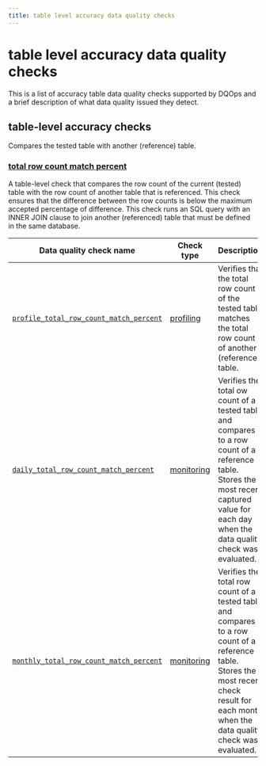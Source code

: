 ```yaml
---
title: table level accuracy data quality checks
---
```

# table level accuracy data quality checks

This is a list of accuracy table data quality checks supported by DQOps and a brief description of what data quality issued they detect.




## table-level accuracy checks
Compares the tested table with another (reference) table.

### [total row count match percent](./total-row-count-match-percent.md)
A table-level check that compares the row count of the current (tested) table with the row count of another table that is referenced. This check ensures that the difference between the row counts is below the maximum accepted percentage of difference.
 This check runs an SQL query with an INNER JOIN clause to join another (referenced) table that must be defined in the same database.


| Data quality check name | Check type | Description | Standard |
|-------------------------|------------|-------------|----------|
|[<span class="no-wrap-code">`profile_total_row_count_match_percent`</span>](./total-row-count-match-percent.md#profile-total-row-count-match-percent)|[profiling](../../../dqo-concepts/definition-of-data-quality-checks/data-profiling-checks.md)|Verifies that the total row count of the tested table matches the total row count of another (reference) table.|:material-check-bold:|
|[<span class="no-wrap-code">`daily_total_row_count_match_percent`</span>](./total-row-count-match-percent.md#daily-total-row-count-match-percent)|[monitoring](../../../dqo-concepts/definition-of-data-quality-checks/data-observability-monitoring-checks.md)|Verifies the total ow count of a tested table and compares it to a row count of a reference table. Stores the most recent captured value for each day when the data quality check was evaluated.|:material-check-bold:|
|[<span class="no-wrap-code">`monthly_total_row_count_match_percent`</span>](./total-row-count-match-percent.md#monthly-total-row-count-match-percent)|[monitoring](../../../dqo-concepts/definition-of-data-quality-checks/data-observability-monitoring-checks.md)|Verifies the total row count of a tested table and compares it to a row count of a reference table. Stores the most recent check result for each month when the data quality check was evaluated.|:material-check-bold:|







